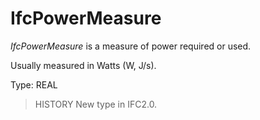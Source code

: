 # IfcPowerMeasure

_IfcPowerMeasure_ is a measure of power required or used.<!-- end of definition -->

Usually measured in Watts (W, J/s).

Type: REAL

> HISTORY  New type in IFC2.0.
